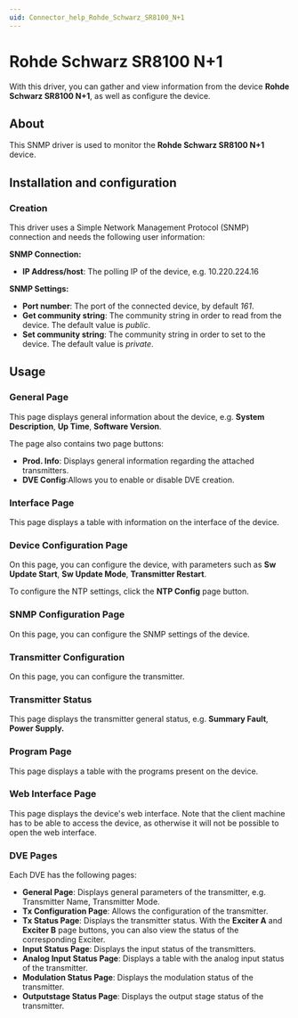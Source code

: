 ```yaml
---
uid: Connector_help_Rohde_Schwarz_SR8100_N+1
---
```


# Rohde Schwarz SR8100 N+1

With this driver, you can gather and view information from the device **Rohde Schwarz SR8100 N+1**, as well as configure the device.

## About

This SNMP driver is used to monitor the **Rohde Schwarz SR8100 N+1** device.

## Installation and configuration

### Creation

This driver uses a Simple Network Management Protocol (SNMP) connection and needs the following user information:

**SNMP Connection:**

- **IP Address/host**: The polling IP of the device, e.g. 10.220.224.16

**SNMP Settings:**

- **Port number**: The port of the connected device, by default *161*.
- **Get community string**: The community string in order to read from the device. The default value is *public*.
- **Set community string**: The community string in order to set to the device. The default value is *private*.

## Usage

### General Page

This page displays general information about the device, e.g. **System Description**, **Up Time**, **Software Version**.

The page also contains two page buttons:

- **Prod. Info**: Displays general information regarding the attached transmitters.
- **DVE Config**:Allows you to enable or disable DVE creation.

### Interface Page

This page displays a table with information on the interface of the device.

### Device Configuration Page

On this page, you can configure the device, with parameters such as **Sw Update Start**, **Sw Update Mode**, **Transmitter Restart**.

To configure the NTP settings, click the **NTP Config** page button.

### SNMP Configuration Page

On this page, you can configure the SNMP settings of the device.

### Transmitter Configuration

On this page, you can configure the transmitter.

### Transmitter Status

This page displays the transmitter general status, e.g. **Summary Fault**, **Power Supply.**

### Program Page

This page displays a table with the programs present on the device.

### Web Interface Page

This page displays the device's web interface. Note that the client machine has to be able to access the device, as otherwise it will not be possible to open the web interface.

### DVE Pages

Each DVE has the following pages:

- **General Page**: Displays general parameters of the transmitter, e.g. Transmitter Name, Transmitter Mode.
- **Tx Configuration Page**: Allows the configuration of the transmitter.
- **Tx Status Page**: Displays the transmitter status. With the **Exciter A** and **Exciter B** page buttons, you can also view the status of the corresponding Exciter.
- **Input Status Page**: Displays the input status of the transmitters.
- **Analog Input Status Page**: Displays a table with the analog input status of the transmitter.
- **Modulation Status Page**: Displays the modulation status of the transmitter.
- **Outputstage Status Page**: Displays the output stage status of the transmitter.
